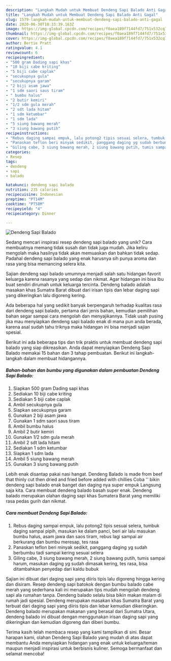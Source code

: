 ```yaml
---
description: "Langkah Mudah untuk Membuat Dendeng Sapi Balado Anti Gagal"
title: "Langkah Mudah untuk Membuat Dendeng Sapi Balado Anti Gagal"
slug: 1579-langkah-mudah-untuk-membuat-dendeng-sapi-balado-anti-gagal
date: 2020-06-30T10:33:39.163Z
image: https://img-global.cpcdn.com/recipes/f0aea189f7144fd7/751x532cq70/dendeng-sapi-balado-foto-resep-utama.jpg
thumbnail: https://img-global.cpcdn.com/recipes/f0aea189f7144fd7/751x532cq70/dendeng-sapi-balado-foto-resep-utama.jpg
cover: https://img-global.cpcdn.com/recipes/f0aea189f7144fd7/751x532cq70/dendeng-sapi-balado-foto-resep-utama.jpg
author: Bertie Pratt
ratingvalue: 4.1
reviewcount: 6
recipeingredient:
- "500 gram Dading sapi khas"
- "10 biji cabe kriting"
- "5 biji cabe caplak"
- "secukupnya gula"
- "secukupnya garam"
- "2 biji asam jawa"
- "1 sdm saori saus tiram"
- " bumbu halus"
- "2 butir kemiri"
- "1/2 sdm gula merah"
- "2 sdt lada hitam"
- "1 sdm ketumbar"
- "1 sdm lada"
- "5 siung bawang merah"
- "3 siung bawang putih"
recipeinstructions:
- "Rebus daging sampai empuk, lalu potong2 tipis sesuai selera, tumbuk daging sampai pipih, masukan ke dalam panci, beri air lalu masukan bumbu halus, asam jawa dan saos tiram, rebus lagi sampai air berkurang dan bumbu meresap, tes rasa"
- "Panaskan teflon beri minyak sedikit, panggang daging yg sudah berbumbu tadi sampai kering sesuai selera"
- "Giling cabe, 3 siung bawang merah, 2 siung bawang putih, tumis sampai harum, masukan daging yg sudah dimasak kering, tes rasa, bisa ditambahkan penyedap dari kaldu bubuk"
categories:
- Resep
tags:
- dendeng
- sapi
- balado

katakunci: dendeng sapi balado 
nutrition: 235 calories
recipecuisine: Indonesian
preptime: "PT14M"
cooktime: "PT58M"
recipeyield: "4"
recipecategory: Dinner

---
```



![Dendeng Sapi Balado](https://img-global.cpcdn.com/recipes/f0aea189f7144fd7/751x532cq70/dendeng-sapi-balado-foto-resep-utama.jpg)

Sedang mencari inspirasi resep dendeng sapi balado yang unik? Cara membuatnya memang tidak susah dan tidak juga mudah. Jika keliru mengolah maka hasilnya tidak akan memuaskan dan bahkan tidak sedap. Padahal dendeng sapi balado yang enak harusnya sih punya aroma dan rasa yang bisa memancing selera kita.

Sajian dendeng sapi balado umumnya menjadi salah satu hidangan favorit keluarga karena rasanya yang sedap dan nikmat. Agar hidangan ini bisa ibu buat sendiri dirumah untuk keluarga tercinta. Dendeng balado adalah masakan khas Sumatra Barat dibuat dari irisan tipis dan lebar daging sapi yang dikeringkan lalu digoreng kering.

Ada beberapa hal yang sedikit banyak berpengaruh terhadap kualitas rasa dari dendeng sapi balado, pertama dari jenis bahan, kemudian pemilihan bahan segar sampai cara mengolah dan menyajikannya. Tidak usah pusing jika mau menyiapkan dendeng sapi balado enak di mana pun anda berada, karena asal sudah tahu triknya maka hidangan ini bisa menjadi sajian spesial.


Berikut ini ada beberapa tips dan trik praktis untuk membuat dendeng sapi balado yang siap dikreasikan. Anda dapat menyiapkan Dendeng Sapi Balado memakai 15 bahan dan 3 tahap pembuatan. Berikut ini langkah-langkah dalam membuat hidangannya.

<!--inarticleads1-->

##### Bahan-bahan dan bumbu yang digunakan dalam pembuatan Dendeng Sapi Balado:

1. Siapkan 500 gram Dading sapi khas
1. Sediakan 10 biji cabe kriting
1. Sediakan 5 biji cabe caplak
1. Ambil secukupnya gula
1. Siapkan secukupnya garam
1. Gunakan 2 biji asam jawa
1. Gunakan 1 sdm saori saus tiram
1. Ambil  bumbu halus
1. Ambil 2 butir kemiri
1. Gunakan 1/2 sdm gula merah
1. Ambil 2 sdt lada hitam
1. Sediakan 1 sdm ketumbar
1. Siapkan 1 sdm lada
1. Ambil 5 siung bawang merah
1. Gunakan 3 siung bawang putih


Lebih enak disantap pakai nasi hangat. Dendeng Balado is made from beef that thinly cut then dried and fried before added with chillies Coba &#39;&#39; bikin dendeng sapi balado enak banget dan daging nya super empuk Langsung saja kita. Cara membuat dendeng balado basah super enak. Dendeng balado merupakan olahan daging sapi khas Sumatera Barat yang memiliki rasa pedas gurih dan nikmat. 

<!--inarticleads2-->

##### Cara membuat Dendeng Sapi Balado:

1. Rebus daging sampai empuk, lalu potong2 tipis sesuai selera, tumbuk daging sampai pipih, masukan ke dalam panci, beri air lalu masukan bumbu halus, asam jawa dan saos tiram, rebus lagi sampai air berkurang dan bumbu meresap, tes rasa
1. Panaskan teflon beri minyak sedikit, panggang daging yg sudah berbumbu tadi sampai kering sesuai selera
1. Giling cabe, 3 siung bawang merah, 2 siung bawang putih, tumis sampai harum, masukan daging yg sudah dimasak kering, tes rasa, bisa ditambahkan penyedap dari kaldu bubuk


Sajian ini dibuat dari daging sapi yang diiris tipis lalu digoreng hingga kering dan disiram. Resep dendeng sapi batokok dengan bumbu balado cabe merah yang sederhana kali ini merupakan tips mudah mengolah dendeng sapi ala rumahan tanpa. Dendeng balado selalu bisa bikin makan malam di rumah jadi spesial. Dendeng merupakan masakan khas Sumatra Barat yang terbuat dari daging sapi yang diiris tipis dan lebar kemudian dikeringkan. Dendeng balado merupakan makanan yang berasal dari Sumatra Utara, dendeng balado ini dibuat dengan menggunakan irisan daging sapi yang dikeringkan dan kemudian digoreng dan diberi bumbu. 

Terima kasih telah membaca resep yang kami tampilkan di sini. Besar harapan kami, olahan Dendeng Sapi Balado yang mudah di atas dapat membantu Anda menyiapkan hidangan yang enak untuk keluarga/teman maupun menjadi inspirasi untuk berbisnis kuliner. Semoga bermanfaat dan selamat mencoba!
